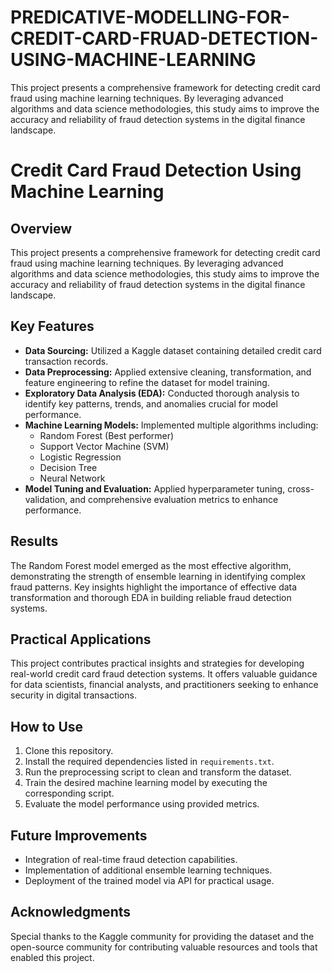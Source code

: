# PREDICATIVE-MODELLING-FOR-CREDIT-CARD-FRUAD-DETECTION-USING-MACHINE-LEARNING
This project presents a comprehensive framework for detecting credit card fraud using machine learning techniques. By leveraging advanced algorithms and data science methodologies, this study aims to improve the accuracy and reliability of fraud detection systems in the digital finance landscape.
# Credit Card Fraud Detection Using Machine Learning

## Overview
This project presents a comprehensive framework for detecting credit card fraud using machine learning techniques. By leveraging advanced algorithms and data science methodologies, this study aims to improve the accuracy and reliability of fraud detection systems in the digital finance landscape.

## Key Features
- **Data Sourcing:** Utilized a Kaggle dataset containing detailed credit card transaction records.
- **Data Preprocessing:** Applied extensive cleaning, transformation, and feature engineering to refine the dataset for model training.
- **Exploratory Data Analysis (EDA):** Conducted thorough analysis to identify key patterns, trends, and anomalies crucial for model performance.
- **Machine Learning Models:** Implemented multiple algorithms including:
  - Random Forest (Best performer)
  - Support Vector Machine (SVM)
  - Logistic Regression
  - Decision Tree
  - Neural Network
- **Model Tuning and Evaluation:** Applied hyperparameter tuning, cross-validation, and comprehensive evaluation metrics to enhance performance.

## Results
The Random Forest model emerged as the most effective algorithm, demonstrating the strength of ensemble learning in identifying complex fraud patterns. Key insights highlight the importance of effective data transformation and thorough EDA in building reliable fraud detection systems.

## Practical Applications
This project contributes practical insights and strategies for developing real-world credit card fraud detection systems. It offers valuable guidance for data scientists, financial analysts, and practitioners seeking to enhance security in digital transactions.

## How to Use
1. Clone this repository.
2. Install the required dependencies listed in `requirements.txt`.
3. Run the preprocessing script to clean and transform the dataset.
4. Train the desired machine learning model by executing the corresponding script.
5. Evaluate the model performance using provided metrics.

## Future Improvements
- Integration of real-time fraud detection capabilities.
- Implementation of additional ensemble learning techniques.
- Deployment of the trained model via API for practical usage.

## Acknowledgments
Special thanks to the Kaggle community for providing the dataset and the open-source community for contributing valuable resources and tools that enabled this project.

